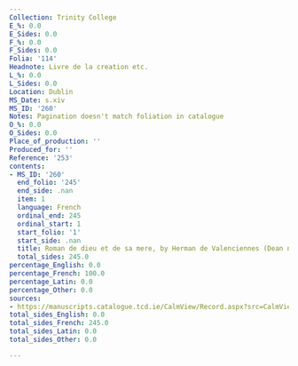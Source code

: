 ```yaml
---
Collection: Trinity College
E_%: 0.0
E_Sides: 0.0
F_%: 0.0
F_Sides: 0.0
Folia: '114'
Headnote: Livre de la creation etc.
L_%: 0.0
L_Sides: 0.0
Location: Dublin
MS_Date: s.xiv
MS_ID: '260'
Notes: Pagination doesn't match foliation in catalogue
O_%: 0.0
O_Sides: 0.0
Place_of_production: ''
Produced_for: ''
Reference: '253'
contents:
- MS_ID: '260'
  end_folio: '245'
  end_side: .nan
  item: 1
  language: French
  ordinal_end: 245
  ordinal_start: 1
  start_folio: '1'
  start_side: .nan
  title: Roman de dieu et de sa mere, by Herman de Valenciennes (Dean no. 485)
  total_sides: 245.0
percentage_English: 0.0
percentage_French: 100.0
percentage_Latin: 0.0
percentage_Other: 0.0
sources:
- https://manuscripts.catalogue.tcd.ie/CalmView/Record.aspx?src=CalmView.Catalog&id=IE+TCD+MS+253
total_sides_English: 0.0
total_sides_French: 245.0
total_sides_Latin: 0.0
total_sides_Other: 0.0

---
```

